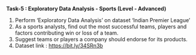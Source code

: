 **Task-5 : Exploratory Data Analysis - Sports (Level - Advanced)**
1. Perform ‘Exploratory Data Analysis’ on dataset ‘Indian Premier League’
2. As a sports analysts, find out the most successful teams, players and factors contributing win or loss of a team.
3. Suggest teams or players a company should endorse for its products.
4. Dataset link : https://bit.ly/34SRn3b
